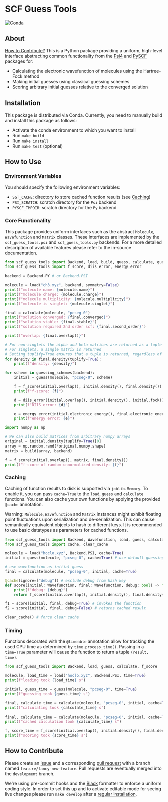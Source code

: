 # SCF Guess Tools

[![Conda](https://github.com/hauser-group/scf_guess_tools/actions/workflows/test.yaml/badge.svg)](https://github.com/hauser-group/scf_guess_tools/actions/workflows/test.yaml)

## About

[How to Contribute?](#how-to-contribute) This is a Python package providing a
uniform, high-level interface abstracting  common functionality from the
[Psi4](https://psicode.org) and [PySCF](https://pyscf.org) packages for:
- Calculating the electronic wavefunction of molecules using the Hartree-Fock 
method
- Making initial guesses using classical guessing schemes
- Scoring arbitrary initial guesses relative to the converged solution

## Installation

This package is distributed via Conda. Currently, you need to manually build and
install this package as follows:

- Activate the conda environment to which you want to install
- Run `make build`
- Run `make install`
- Run `make test` (optional)

## How to Use

### Environment Variables

You should specify the following environment variables:
- `SGT_CACHE`: directory to store cached function results (see
[Caching](#caching))
- `PSI_SCRATCH`: scratch directory for the `Psi` backend
- `PYSCF_TMPDIR`: scratch directory for the `Py` backend

### Core Functionality

This package provides uniform interfaces such as the abstract `Molecule`,
`Wavefunction` and `Matrix` classes. These interfaces are implemented by the
`scf_guess_tools.psi` and `scf_guess_tools.py` backends. For a more detailed
description of available features please refer to the in-source documentation.


```python
from scf_guess_tools import Backend, load, build, guess, calculate, guessing_schemes
from scf_guess_tools import f_score, diis_error, energy_error

backend = Backend.PY # or Backend.PSI

molecule = load("ch3.xyz", backend, symmetry=False)
print(f"molecule name: {molecule.name}")
print(f"molecule charge: {molecule.charge}")
print(f"molecule multiplicity: {molecule.multiplicity}")
print(f"molecule is singlet: {molecule.singlet}")

final = calculate(molecule, "pcseg-0")
print(f"solution converged: {final.converged}")
print(f"solution stable: {final.stable}")
print(f"solution required 2nd order scf: {final.second_order}")

print(f"overlap: {final.overlap()}")

# For non-singlets the alpha and beta matrices are returned as a tuple
# For singlets, a single matrix is returned
# Setting tuplify=True ensures that a tuple is returned, regardless of multiplicity
for density in final.density(tuplify=True):
    print(f"density: {density}")

for scheme in guessing_schemes(backend):
    initial = guess(molecule, "pcseg-0", scheme)

    f = f_score(initial.overlap(), initial.density(), final.density())
    print(f"f-score: {f}")

    d = diis_error(initial.overlap(), initial.density(), initial.fock())
    print(f"DIIS error: {d}")

    e = energy_error(initial.electronic_energy(), final.electronic_energy())
    print(f"energy error: {e}")

import numpy as np

# We can also build matrices from arbitrary numpy arrays
original = initial.density(tuplify=True)[0]
array = np.random.rand(*original.numpy.shape)
matrix = build(array, backend)

f = f_score(initial.overlap(), matrix, final.density())
print(f"f-score of random unnormalized density: {f}")
```

### Caching

Caching of function results to disk is supported via `joblib.Memory`. To enable
it, you can pass `cache=True` to the `load`, `guess` and `calculate` functions.
You can also cache your own functions by applying the provided `@cache`
annotation.

Warning: `Molecule`, `Wavefunction` and `Matrix` instances might exhibit
floating  point fluctuations upon serialization and de-serialization. This can
cause semantically equivalent objects to hash to different keys. It is
recommended to use basic datatypes as parameters for cached functions.

```python
from scf_guess_tools import Backend, Wavefunction, load, guess, calculate, f_score
from scf_guess_tools import cache, clear_cache

molecule = load("hoclo.xyz", Backend.PSI, cache=True)
initial = guess(molecule, "pcseg-0", cache=True) # use default guessing scheme

# use wavefunction as initial guess
final = calculate(molecule, "pcseg-0", initial, cache=True)

@cache(ignore=["debug"]) # exclude debug from hash key
def score(initial: Wavefunction, final: Wavefunction, debug: bool) -> float:
    print(f"debug: {debug}")
    return f_score(initial.overlap(), initial.density(), final.density())

f1 = score(initial, final, debug=True) # invokes the function
f2 = score(initial, final, debug=False) # returns cached result

clear_cache() # force clear cache
```

### Timing

Functions decorated with the `@timeable` annotation allow for tracking the
used CPU time as determined by `time.process_time()`. Passing in a `time=True`
parameter will cause the function to return a tuple `(result, time)`.

```python
from scf_guess_tools import Backend, load, guess, calculate, f_score

molecule, load_time = load("hoclo.xyz", Backend.PSI, time=True)
print(f"loading took {load_time} s")

initial, guess_time = guess(molecule, "pcseg-0", time=True)
print(f"guessing took {guess_time} s")

final, calculate_time = calculate(molecule, "pcseg-0", initial, cache=True, time=True)
print(f"calculating took {calculate_time} s")

final, calculate_time = calculate(molecule, "pcseg-0", initial, cache=True, time=True)
print(f"cached calculation took {calculate_time} s")

f, score_time = f_score(initial.overlap(), initial.density(), final.density(), time=True)
print(f"scoring took {score_time} s")
```

## How to Contribute

Please create an [issue](https://github.com/hauser-group/scf_guess_tools/issues) and a corresponding [pull request](https://github.com/hauser-group/scf_guess_tools/pulls) with a
branch named `feature/fancy-new-feature`. Pull requests are eventually merged
into the `development` branch.

We're using pre-commit hooks and the [Black](https://github.com/psf/black) formatter to enforce a uniform
coding style. In order to set this up and to activate editable mode for seeing
live changes please run `make develop` after a [regular installation](#installation).
